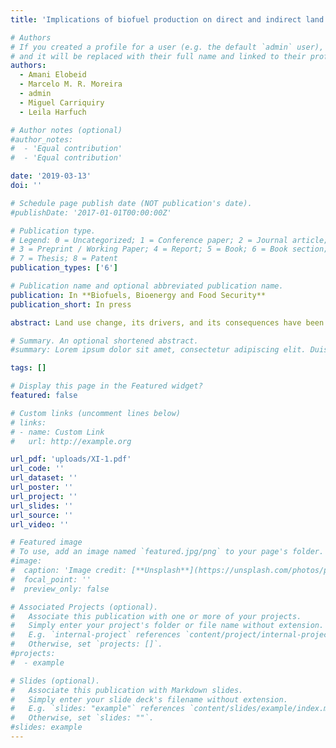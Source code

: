 ```yaml
---
title: 'Implications of biofuel production on direct and indirect land use change - Evidence from Brazil'

# Authors
# If you created a profile for a user (e.g. the default `admin` user), write the username (folder name) here
# and it will be replaced with their full name and linked to their profile.
authors:
  - Amani Elobeid
  - Marcelo M. R. Moreira
  - admin
  - Miguel Carriquiry
  - Leila Harfuch

# Author notes (optional)
#author_notes:
#  - 'Equal contribution'
#  - 'Equal contribution'

date: '2019-03-13'
doi: ''

# Schedule page publish date (NOT publication's date).
#publishDate: '2017-01-01T00:00:00Z'

# Publication type.
# Legend: 0 = Uncategorized; 1 = Conference paper; 2 = Journal article;
# 3 = Preprint / Working Paper; 4 = Report; 5 = Book; 6 = Book section;
# 7 = Thesis; 8 = Patent
publication_types: ['6']

# Publication name and optional abbreviated publication name.
publication: In **Biofuels, Bioenergy and Food Security**
publication_short: In press

abstract: Land use change, its drivers, and its consequences have been discussed for a long time. Drivers such as increases in human population with additional needs for food, changes in the types of food as wealth and urbanization rates increase, demand for energy and fiber, and enhanced transportation and the development of roads have all been cited (among others) as causes of deforestation. Biofuels have gained notoriety in driving land use change and have also been singled out as an important source of deforestation, as grains and oils traditionally used for food are diverted toward bioenergy, spurring the need to expand production to satisfy nutritional requirements. Additional production can be attained by increasing the amount of land used by obtaining higher yields per unit of land or by a combination of the two.

# Summary. An optional shortened abstract.
#summary: Lorem ipsum dolor sit amet, consectetur adipiscing elit. Duis posuere tellus ac convallis placerat. Proin tincidunt magna sed ex sollicitudin condimentum.

tags: []

# Display this page in the Featured widget?
featured: false

# Custom links (uncomment lines below)
# links:
# - name: Custom Link
#   url: http://example.org

url_pdf: 'uploads/XI-1.pdf'
url_code: ''
url_dataset: ''
url_poster: ''
url_project: ''
url_slides: ''
url_source: ''
url_video: ''

# Featured image
# To use, add an image named `featured.jpg/png` to your page's folder.
#image:
#  caption: 'Image credit: [**Unsplash**](https://unsplash.com/photos/pLCdAaMFLTE)'
#  focal_point: ''
#  preview_only: false

# Associated Projects (optional).
#   Associate this publication with one or more of your projects.
#   Simply enter your project's folder or file name without extension.
#   E.g. `internal-project` references `content/project/internal-project/index.md`.
#   Otherwise, set `projects: []`.
#projects:
#  - example

# Slides (optional).
#   Associate this publication with Markdown slides.
#   Simply enter your slide deck's filename without extension.
#   E.g. `slides: "example"` references `content/slides/example/index.md`.
#   Otherwise, set `slides: ""`.
#slides: example
---
```

